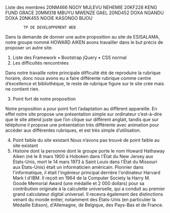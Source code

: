Liste des membres
20NM466 NGOY MULEVU NEHEMIE 
20KF228 KENG FUND GRACE
20MM318 MBUYU MWENZE GAEL
20ND452 DOXA NGANDU DOXA
20NK455 NGOIE KASONGO BIJOU

			TP DE DEVELOPPEMENT WEB
Dans la demande de donner une autre proposition au site de ESISALAMA, notre groupe nommé HOWARD AIKEN avons travailler dans le but précis de proposer un autre site.
1.	Liste des Framework
•	Bootstrap jQuery
•	CSS normal
2.	Les difficultés rencontrées 

Dans notre travaille notre principale difficulté été de reproduire la rubrique horaire, donc nous avons eu a faire différente rubrique comme centre d’excellence et bibliothèque, le reste de rubrique figure sur le site crée mais ne contient rien.

3.	Point fort de notre proposition

Notre proposition a pour point fort l’adaptation au diffèrent appareille.
En effet notre site propose une présentation simple sur ordinateur c’est-à-dire que le site attend juste que l’on clique sur diffèrent anglait, tandis que sur téléphone il propose une présentation très différente avec animation pour accéder aux différentes rubriques, et est très simple d’utilisation.

4.	Point faible du site existant
Nous n’avons pas trouvé de point faible au site existant 
5.	Histoire dont la personne dont le groupe porte le nom
Howard Hathaway Aiken (né le 8 mars 1900 à Hoboken dans l'État du New Jersey aux États-Unis, mort le 14 mars 1973 à Saint Louis dans l'État du Missouri aux États-Unis) était un informaticien américain.
Pionnier dans l'informatique, il était l'ingénieur principal derrière l'ordinateur Harvard Mark I d'IBM.
Il reçoit en 1964 de la Computer Society la Harry M. Goode Memorial Award (une médaille et 2 000 dollars) pour sa contribution originale à la calculette universelle, qui a conduit au premier grand calculateur digital universel. Il recevra également des distinctions venant du monde entier, notamment des États-Unis (en particulier la Médaille Edison), d'Allemagne, de Belgique, des Pays-Bas et de France.




